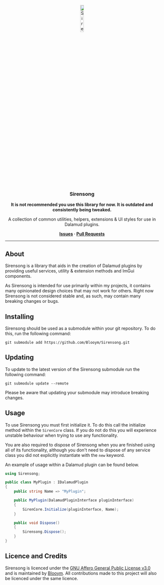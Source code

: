 <div align="center">

<img src="./.assets/Icons/icon.png" alt="Sirensong Icon" width="15%" />

### Sirensong

**It is not recommended you use this library for now. It is outdated and consistently being tweaked.**

A collection of common utilities, helpers, extensions & UI styles for use in Dalamud plugins.

**[Issues](https://github.com/Blooym/Dalamud.Lib.Sirensong/issues) · [Pull Requests](https://github.com/Blooym/Dalamud.Lib.Sirensong/pulls)**

</div>

---

## About

Sirensong is a library that aids in the creation of Dalamud plugins by providing useful services, utility & extension methods and ImGui components.

As Sirensong is intended for use primarily within my projects, it contains many opinionated design choices that may not work for others. Right now Sirensong is not considered stable and, as such, may contain many breaking changes or bugs.

## Installing

Sirensong should be used as a submodule within your git repository. To do this, run the following command:

```
git submodule add https://github.com/Blooym/Sirensong.git
```

## Updating

To update to the latest version of the Sirensong submodule run the following command:

```
git submodule update --remote
```

Please be aware that updating your submodule may introduce breaking changes.

## Usage

To use Sirensong you must first initialize it. To do this call the initialize method within the `SirenCore` class. If you do not do this you will experience unstable behaviour when trying to use any functionality.

You are also required to dispose of Sirensong when you are finished using all of its functionality, although you don't need to dispose of any service class you did not explicitly instantiate with the `new` keyword.

An example of usage within a Dalamud plugin can be found below.

```csharp
using Sirensong;

public class MyPlugin : IDalamudPlugin
{
    public string Name => "MyPlugin";

    public MyPlugin(DalamudPluginInterface pluginInterface)
    {
        SirenCore.Initialize(pluginInterface, Name);
    }

    public void Dispose()
    {
        Sirensong.Dispose();
    }
}
```

## Licence and Credits

Sirensong is licenced under the [GNU Affero General Public License v3.0](./LICENSE) and is maintained by [Blooym](https://github.com/Blooym). All contributions made to this project will also be licenced under the same licence.
